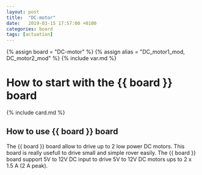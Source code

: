 ```yaml
---
layout: post
title:  "DC-motor"
date:   2019-03-15 17:57:00 +0100
categories: board
tags: [actuation]
---
```

{% assign board = "DC-motor" %}
{% assign alias = "DC_motor1_mod, DC_motor2_mod" %}
{% include var.md %}

# How to start with the {{ board }} board
{% include card.md %}

## How to use {{ board }} board

The {{ board }} board allow to drive up to 2 low power DC motors. This board is really usefull to drive small and simple rover easily.
The {{ board }} board support 5V to 12V DC input to drive 5V to 12V DC motors ups to 2 x 1.5 A (2 A peak).
